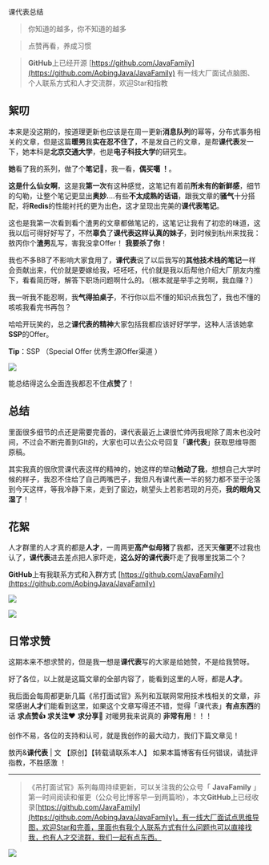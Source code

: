 课代表总结

> 
>
> 你知道的越多，你不知道的越多

> 点赞再看，养成习惯

> **GitHub**上已经开源 [https://github.com/JavaFamily](https://github.com/AobingJava/JavaFamily) 有一线大厂面试点脑图、个人联系方式和人才交流群，欢迎Star和指教

## 絮叨

本来是没这期的，按道理更新也应该是在周一更新**消息队列**的幂等，分布式事务相关的文章，但是这篇**暖男**我**实在忍不住了**，不是发自己的文章，是帮**课代表**发一下，她本科是**北京交通大学**，也是**电子科技大学**的研究生。

**她**看了我的系列，做了个**笔记**📒，我一看，**偶买噶 ！**。

**这是什么仙女啊**，这是我**第一次**有这种感觉，这笔记有着前**所未有的新鲜感**，细节的勾勒，让整个笔记更显出**奥妙.**...有些**不太成熟的话语**，跟我文章的**骚气**十分搭配，将**Redis**的性能衬托的更为出色，这才呈现出完美的**课代表笔记**。

这也是我第一次看到看个渣男的文章都做笔记的，这笔记让我有了初恋的味道，这我以后可得好好写了，不然**辜负**了**课代表这样认真的妹子**，到时候到杭州来找我：敖丙你个**渣男**乱写，害我没拿Offer！ **我要杀了你**！

我也不多BB了不影响大家食用了，**课代表**说了以后我写的**其他技术栈的笔记**一样会贡献出来，代价就是要嫁给我，呸呸呸，代价就是我以后帮他介绍大厂朋友内推下，看看简历呀，解答下职场问题啊什么的。（根本就是举手之劳啊，我血赚？）

我一听我不能忍啊，我**气得拍桌子**，不行你以后不懂的知识点我包了，我也不懂的咳咳我看完书再包？

哈哈开玩笑的，总之**课代表的精神**大家包括我都应该好好学学，这种人活该她拿**SSP**的Offer。

**Tip**：SSP （Special Offer 优秀生源Offer渠道 ）

![](https://tva1.sinaimg.cn/large/006y8mN6ly1g94ru45jrfj30u01hob29.jpg)

能总结得这么全面连我都忍不住**点赞**了！

## 总结

里面很多细节的点还是需要完善的，课代表最近上课很忙帅丙我呢除了周末也没时间，不过会不断完善到GIt的，大家也可以去公众号回复「**课代表**」获取思维导图原稿。

其实我真的很欣赏课代表这样的精神的，她这样的举动**触动了我**，想想自己大学时候的样子，我忍不住给了自己两嘴巴子，我但凡有课代表一半的努力都不至于沦落到今天这样，等我冷静下来，走到了窗边，眺望头上若影若现的月亮，**我的眼角又湿了**！

## 花絮

人才群里的人才真的都是**人才**，一周两更**高产似母猪**了我都，还天天**催更**不过我也认了，**课代表**进去差点把人家吓走，**这么好的课代表**吓走了我哪里找第二个？

**GitHub**上有我联系方式和入群方式 [https://github.com/JavaFamily](https://github.com/AobingJava/JavaFamily)

![](https://tva1.sinaimg.cn/large/006y8mN6ly1g94qkzpjvnj30b40atjs9.jpg)

![](https://tva1.sinaimg.cn/large/006y8mN6ly1g94qlkm935j30b40aojry.jpg)

## 日常求赞

这期本来不想求赞的，但是我一想是**课代表**写的大家是给她赞，不是给我赞呀。

好了各位，以上就是这篇文章的全部内容了，能看到这里的人呀，都是**人才**。

我后面会每周都更新几篇《吊打面试官》系列和互联网常用技术栈相关的文章，非常感谢**人才**们能看到这里，如果这个文章写得还不错，觉得「课代表」**有点东西**的话   **求点赞👍** **求关注❤️**  **求分享👥**  对暖男我来说真的 **非常有用**！！！

创作不易，各位的支持和认可，就是我创作的最大动力，我们下篇文章见！

敖丙&**课代表** | 文  【原创】【转载请联系本人】  如果本篇博客有任何错误，请批评指教，不胜感激 ！

------

> 《吊打面试官》系列每周持续更新，可以关注我的公众号「 **JavaFamily** 」第一时间阅读和催更（公众号比博客早一到两篇哟），本文**GitHub**上已经收录[https://github.com/JavaFamily](https://github.com/AobingJava/JavaFamily)，有一线大厂面试点思维导图，欢迎Star和完善，里面也有我个人联系方式有什么问题也可以直接找我，也有人才交流群，我们一起有点东西。

![](https://tva1.sinaimg.cn/large/006y8mN6ly1g92gbyipnjj30p00dw79c.jpg)